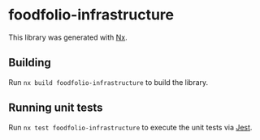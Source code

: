 # foodfolio-infrastructure

This library was generated with [Nx](https://nx.dev).

## Building

Run `nx build foodfolio-infrastructure` to build the library.

## Running unit tests

Run `nx test foodfolio-infrastructure` to execute the unit tests via [Jest](https://jestjs.io).
